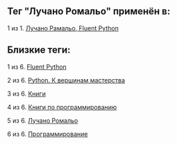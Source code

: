 ## Тег "Лучано Ромальо" применён в:

1 из 1. [Лучано Рамальо, Fluent Python](../Книги/Программирование/Лучано%20Рамальо%20-%20Fluent%20Python.md)

## Близкие теги:

1 из 6. [Fluent Python](./fluent%20python.md)

2 из 6. [Python. К вершинам мастерства](./python.%20к%20вершинам%20мастерства.md)

3 из 6. [Книги](./книги.md)

4 из 6. [Книги по программированию](./книги%20по%20программированию.md)

5 из 6. [Лучано Ромальо](./лучано%20ромальо.md)

6 из 6. [Программирование](./программирование.md)

